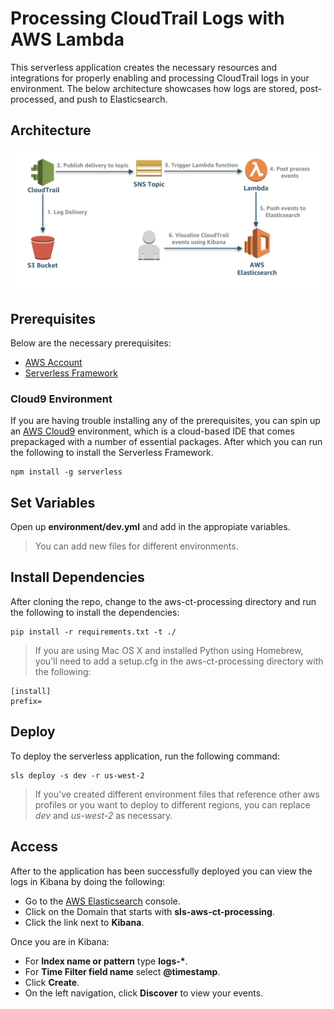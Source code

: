 # Processing CloudTrail Logs with AWS Lambda

This serverless application creates the necessary resources and integrations for properly enabling and processing CloudTrail logs in your environment. The below architecture showcases how logs are stored, post-processed, and push to Elasticsearch.

## Architecture

![Log-Architecture](images/aws-ct-processing-arch.png)

## Prerequisites

Below are the necessary prerequisites:

*	[AWS Account](https://aws.amazon.com/premiumsupport/knowledge-center/create-and-activate-aws-account/)
*	[Serverless Framework](https://serverless.com/)

### Cloud9 Environment

If you are having trouble installing any of the prerequisites, you can spin up an [AWS Cloud9](https://aws.amazon.com/cloud9/) environment, which is a cloud-based IDE that comes prepackaged with a number of essential packages.  After which you can run the following to install the Serverless Framework.

```
npm install -g serverless
```

## Set Variables

Open up **environment/dev.yml** and add in the appropiate variables. 

>  You can add new files for different environments.

## Install Dependencies

After cloning the repo, change to the aws-ct-processing directory and run the following to install the dependencies:

```
pip install -r requirements.txt -t ./
```

> If you are using Mac OS X and installed Python using Homebrew, you'll need to add a setup.cfg in the aws-ct-processing directory with the following:

```
[install]
prefix=
```

## Deploy

To deploy the serverless application, run the following command:

```
sls deploy -s dev -r us-west-2
```

> If you've created different environment files that reference other aws profiles or you want to deploy to different regions, you can replace *dev* and *us-west-2* as necessary.

## Access

After to the application has been successfully deployed you can view the logs in Kibana by doing the following:

* Go to the [AWS Elasticsearch](https://us-west-2.console.aws.amazon.com/es/home?region=us-west-2) console.
* Click on the Domain that starts with **sls-aws-ct-processing**.
* Click the link next to **Kibana**.

Once you are in Kibana:

* For **Index name or pattern** type **logs-\***.
* For **Time Filter field name** select **@timestamp**.
* Click **Create**.
* On the left navigation, click **Discover** to view your events.